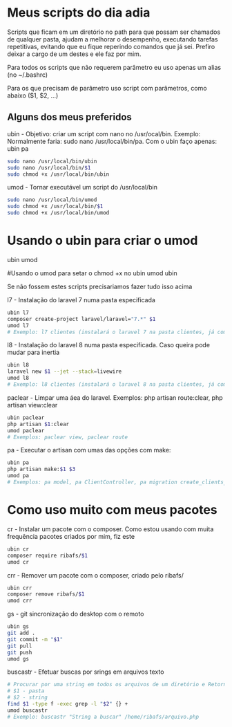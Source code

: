# Meus scripts do dia adia

Scripts que ficam em um diretório no path para que possam ser chamados de qualquer pasta, ajudam a melhorar o desempenho, executando tarefas repetitivas, evitando que eu fique reperindo comandos que já sei. Prefiro deixar a cargo de um destes e ele faz por mim.

Para todos os scripts que não requerem parâmetro eu uso apenas um alias (no ~/.bashrc)

Para os que precisam de parâmetro uso script com parâmetros, como abaixo ($1, $2, ...)

## Alguns dos meus preferidos

ubin - Objetivo: criar um script com nano no /usr/ocal/bin. Exemplo: Normalmente faria: sudo nano /usr/local/bin/pa. Com o ubin faço apenas: ubin pa
```bash
sudo nano /usr/local/bin/ubin
sudo nano /usr/local/bin/$1
sudo chmod +x /usr/local/bin/ubin
```
umod - Tornar executável um script do /usr/local/bin
```bash
sudo nano /usr/local/bin/umod
sudo chmod +x /usr/local/bin/$1
sudo chmod +x /usr/local/bin/umod
```
# Usando o ubin para criar o umod
ubin umod

#Usando o umod para setar o chmod +x no ubin
umod ubin

Se não fossem estes scripts precisariamos fazer tudo isso acima

l7 - Instalação do laravel 7 numa pasta especificada
```bash
ubin l7
composer create-project laravel/laravel="7.*" $1
umod l7
# Exemplo: l7 clientes (instalará o laravel 7 na pasta clientes, já com autenticação)
```

l8 - Instalação do laravel 8 numa pasta especificada. Caso queira pode mudar para inertia
```bash
ubin l8
laravel new $1 --jet --stack=livewire
umod l8
# Exemplo: l8 clientes (instalará o laravel 8 na pasta clientes, já com autenticação)
```
paclear - Limpar uma áea do laravel. Exemplos: php artisan route:clear, php artisan view:clear
```bash
ubin paclear
php artisan $1:clear
umod paclear
# Exemplos: paclear view, paclear route
```
pa - Executar o artisan com umas das opções com make:
```bash
ubin pa
php artisan make:$1 $3
umod pa
# Exemplos: pa model, pa ClientController, pa migration create_clients_table
```
# Como uso muito com meus pacotes
cr - Instalar um pacote com o composer. Como estou usando com muita frequência pacotes criados por mim, fiz este
```bash
ubin cr
composer require ribafs/$1
umod cr
```
crr - Remover um pacote com o composer, criado pelo ribafs/
```bash
ubin crr
composer remove ribafs/$1
umod crr
```
gs - git sincronização do desktop com o remoto
```bash
ubin gs
git add .
git commit -m "$1"
git pull
git push
umod gs
```
buscastr - Efetuar buscas por srings em arquivos texto
```bash
# Procurar por uma string em todos os arquivos de um diretório e Retornar os nomes de todos os arquivos que contém
# $1 - pasta
# $2 - string
find $1 -type f -exec grep -l "$2" {} +
umod buscastr
# Exemplo: buscastr "String a buscar" /home/ribafs/arquivo.php
```
